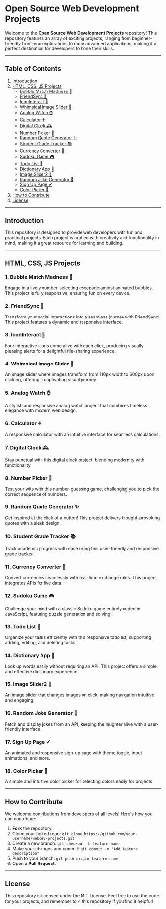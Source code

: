 # Open Source Web Development Projects

Welcome to the **Open Source Web Development Projects** repository! This repository features an array of exciting projects, ranging from beginner-friendly front-end explorations to more advanced applications, making it a perfect destination for developers to hone their skills.

---

## Table of Contents

1. [Introduction](#introduction)
2. [HTML, CSS, JS Projects](#html-css-js-projects)
    - [Bubble Match Madness 🌈](#bubble-match-madness-)
    - [FriendSync 💫](#friendsync-)
    - [IconInteract 🎨](#iconinteract-)
    - [Whimsical Image Slider 📸](#whimsical-image-slider-)
    - [Analog Watch ⌚](#analog-watch-)
    - [Calculator ➕](#calculator-)
    - [Digital Clock 🕰️](#digital-clock-)
    - [Number Picker 🎲](#number-picker-)
    - [Random Quote Generator ✨](#random-quote-generator-)
    - [Student Grade Tracker 📚](#student-grade-tracker-)
    - [Currency Converter 💱](#currency-converter-)
    - [Sudoku Game 🎮](#sudoku-game-)
    - [Todo List 📝](#todo-list-)
    - [Dictionary App 📖](#dictionary-app-)
    - [Image Slider2 📸](#image-slider2-)
    - [Random Joke Generator 🤣](#random-joke-generator-)
    - [Sign Up Page ✔](#sign-up-page-)
    - [Color Picker 🌈](#color-picker-)
3. [How to Contribute](#how-to-contribute)
4. [License](#license)

---

## Introduction

This repository is designed to provide web developers with fun and practical projects. Each project is crafted with creativity and functionality in mind, making it a great resource for learning and building.

---

## HTML, CSS, JS Projects

### 1. Bubble Match Madness 🌈
Engage in a lively number-selecting escapade amidst animated bubbles. This project is fully responsive, ensuring fun on every device.

### 2. FriendSync 💫
Transform your social interactions into a seamless journey with FriendSync! This project features a dynamic and responsive interface.

### 3. IconInteract 🎨
Four interactive icons come alive with each click, producing visually pleasing alerts for a delightful file-sharing experience.

### 4. Whimsical Image Slider 📸
An image slider where images transform from 110px width to 600px upon clicking, offering a captivating visual journey.

### 5. Analog Watch ⌚
A stylish and responsive analog watch project that combines timeless elegance with modern web design.

### 6. Calculator ➕
A responsive calculator with an intuitive interface for seamless calculations.

### 7. Digital Clock 🕰️
Stay punctual with this digital clock project, blending modernity with functionality.

### 8. Number Picker 🎲
Test your wits with this number-guessing game, challenging you to pick the correct sequence of numbers.

### 9. Random Quote Generator ✨
Get inspired at the click of a button! This project delivers thought-provoking quotes with a sleek design.

### 10. Student Grade Tracker 📚
Track academic progress with ease using this user-friendly and responsive grade tracker.

### 11. Currency Converter 💱
Convert currencies seamlessly with real-time exchange rates. This project integrates APIs for live data.

### 12. Sudoku Game 🎮
Challenge your mind with a classic Sudoku game entirely coded in JavaScript, featuring puzzle generation and solving.

### 13. Todo List 📝
Organize your tasks efficiently with this responsive todo list, supporting adding, editing, and deleting tasks.

### 14. Dictionary App 📖
Look up words easily without requiring an API. This project offers a simple and effective dictionary experience.

### 15. Image Slider2 📸
An image slider that changes images on click, making navigation intuitive and engaging.

### 16. Random Joke Generator 🤣
Fetch and display jokes from an API, keeping the laughter alive with a user-friendly interface.

### 17. Sign Up Page ✔
An animated and responsive sign-up page with theme toggle, input animations, and more.

### 18. Color Picker 🌈
A simple and intuitive color picker for selecting colors easily for projects.

---

## How to Contribute

We welcome contributions from developers of all levels! Here's how you can contribute:

1. **Fork** the repository.
2. Clone your forked repo: `git clone https://github.com/your-username/webdev-projects.git`
3. Create a new branch: `git checkout -b feature-name`
4. Make your changes and commit: `git commit -m "Add feature description"`
5. Push to your branch: `git push origin feature-name`
6. Open a **Pull Request**.

---

## License

This repository is licensed under the MIT License. Feel free to use the code for your projects, and remember to ⭐ this repository if you find it helpful!
